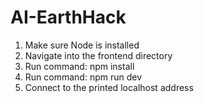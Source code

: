 # AI-EarthHack

1. Make sure Node is installed
2. Navigate into the frontend directory
3. Run command: npm install 
4. Run command: npm run dev
5. Connect to the printed localhost address